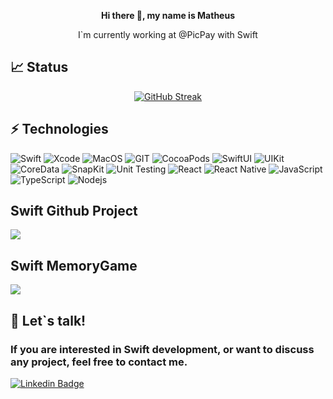 <p align="center"><b>Hi there 🤙, my name is Matheus</b></p>
<p align="center">I`m currently working at @PicPay with Swift</p>

## 📈 Status
<p
 align="center">
<a href="https://git.io/streak-stats"><img src="https://github-readme-streak-stats.herokuapp.com?user=MatheusGPrada&theme=dark&hide_border=true&exclude_days=Sun%2CSat" alt="GitHub Streak" /></a>
</p>

## ⚡ Technologies
<p>
  <img alt="Swift" src="https://img.shields.io/badge/Swift-FA7343?style=for-the-badge&logo=swift&logoColor=white" />
  <img alt="Xcode" src="https://img.shields.io/badge/Xcode-007ACC?style=for-the-badge&logo=Xcode&logoColor=white" />
  <img alt="MacOS" src="https://img.shields.io/badge/mac%20os-000000?style=for-the-badge&logo=apple&logoColor=white" />
  <img alt="GIT" src="https://img.shields.io/badge/GIT-E44C30?style=for-the-badge&logo=git&logoColor=white"/>
  <img alt="CocoaPods" src="https://img.shields.io/badge/CocoaPods-%23FFFFFF?style=for-the-badge&logo=CocoaPods"/>
  <img alt="SwiftUI" src="https://img.shields.io/badge/SwiftUI-%23FFFFFF?style=for-the-badge&logo=swiftui"/>
  <img alt="UIKit" src="https://img.shields.io/badge/UIKit-%23FFFFFF?style=for-the-badge&logo=uikit"/>
  <img alt="CoreData" src="https://img.shields.io/badge/CoreData-%23191970?style=for-the-badge&logo=CoreData"/>
  <img alt="SnapKit" src="https://img.shields.io/badge/SnapKit-%23191970?style=for-the-badge&logo=SnapKit"/>
  <img alt="Unit Testing" src="https://img.shields.io/badge/UI%2FUnit%20Testing-%23808080?style=for-the-badge&logo=gear"/>
  <img alt="React" src="https://img.shields.io/badge/React-%23191970?style=for-the-badge&logo=React"/>
  <img alt="React Native" src="https://img.shields.io/badge/React%20Native-%23191970?style=for-the-badge&logo=React"/>
  <img alt="JavaScript" src="https://img.shields.io/badge/JavaScript-%23191970?style=for-the-badge&logo=JavaScript"/>
  <img alt="TypeScript" src="https://img.shields.io/badge/TypeScript-%23191970?style=for-the-badge&logo=TypeScript"/>
  <img alt="Nodejs" src="https://img.shields.io/badge/Nodejs-%23191970?style=for-the-badge&logo=node"/>
</p>

## Swift Github Project

<a href="https://github.com/MatheusGPrada/Github_ios">
  <img align="center" src="https://github-readme-stats-git-masterrstaa-rickstaa.vercel.app/api/pin/?username=MatheusGPrada&repo=Github_ios&title_color=ffffff&text_color=c9cacc&icon_color=2bbc8a&bg_color=1d1f21" />
</a> 

## Swift MemoryGame

<a href="https://github.com/MatheusGPrada/Memorize">
  <img align="center" src="https://github-readme-stats-git-masterrstaa-rickstaa.vercel.app/api/pin/?username=MatheusGPrada&repo=Memorize&title_color=ffffff&text_color=c9cacc&icon_color=2bbc8a&bg_color=1d1f21" />
</a> 

## 💬 Let`s talk!
### If you are interested in Swift development, or want to discuss any project, feel free to contact me.

[![Linkedin Badge](https://img.shields.io/badge/-Linkedin-blue?style=for-the-badge&logo=Linkedin&logoColor=white&link=https://github.com/MatheusGPrada)](https://www.linkedin.com/in/matheus-p-337678125/)
